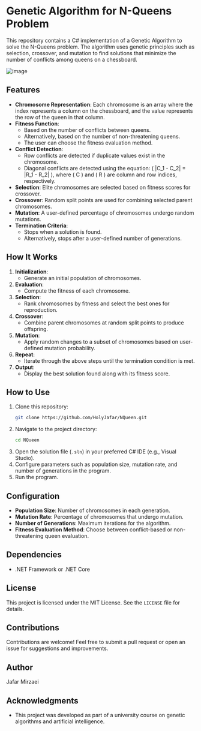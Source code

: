 # Genetic Algorithm for N-Queens Problem

This repository contains a C# implementation of a Genetic Algorithm to solve the N-Queens problem. The algorithm uses genetic principles such as selection, crossover, and mutation to find solutions that minimize the number of conflicts among queens on a chessboard.

![image](https://github.com/user-attachments/assets/ed7e5de9-b775-46af-b63e-9b1f1e8a6798)

## Features
- **Chromosome Representation**: Each chromosome is an array where the index represents a column on the chessboard, and the value represents the row of the queen in that column.
- **Fitness Function**:
  - Based on the number of conflicts between queens.
  - Alternatively, based on the number of non-threatening queens.
  - The user can choose the fitness evaluation method.
- **Conflict Detection**:
  - Row conflicts are detected if duplicate values exist in the chromosome.
  - Diagonal conflicts are detected using the equation: \( |C_1 - C_2| = |R_1 - R_2| \), where \( C \) and \( R \) are column and row indices, respectively.
- **Selection**: Elite chromosomes are selected based on fitness scores for crossover.
- **Crossover**: Random split points are used for combining selected parent chromosomes.
- **Mutation**: A user-defined percentage of chromosomes undergo random mutations.
- **Termination Criteria**:
  - Stops when a solution is found.
  - Alternatively, stops after a user-defined number of generations.

## How It Works
1. **Initialization**:
   - Generate an initial population of chromosomes.
2. **Evaluation**:
   - Compute the fitness of each chromosome.
3. **Selection**:
   - Rank chromosomes by fitness and select the best ones for reproduction.
4. **Crossover**:
   - Combine parent chromosomes at random split points to produce offspring.
5. **Mutation**:
   - Apply random changes to a subset of chromosomes based on user-defined mutation probability.
6. **Repeat**:
   - Iterate through the above steps until the termination condition is met.
7. **Output**:
   - Display the best solution found along with its fitness score.

## How to Use
1. Clone this repository:
   ```bash
   git clone https://github.com/HolyJafar/NQueen.git
   ```
2. Navigate to the project directory:
   ```bash
   cd NQueen
   ```
3. Open the solution file (`.sln`) in your preferred C# IDE (e.g., Visual Studio).
4. Configure parameters such as population size, mutation rate, and number of generations in the program.
5. Run the program.

## Configuration
- **Population Size**: Number of chromosomes in each generation.
- **Mutation Rate**: Percentage of chromosomes that undergo mutation.
- **Number of Generations**: Maximum iterations for the algorithm.
- **Fitness Evaluation Method**: Choose between conflict-based or non-threatening queen evaluation.

## Dependencies
- .NET Framework or .NET Core

## License
This project is licensed under the MIT License. See the `LICENSE` file for details.

## Contributions
Contributions are welcome! Feel free to submit a pull request or open an issue for suggestions and improvements.

## Author
Jafar Mirzaei

## Acknowledgments
- This project was developed as part of a university course on genetic algorithms and artificial intelligence.
